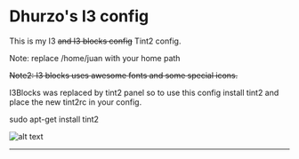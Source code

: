 
Dhurzo's I3 config
===================

This is my I3 ~~and I3 blocks config~~ Tint2 config.

Note: replace /home/juan with your home path

~~Note2: I3 blocks uses awesome fonts and some special icons.~~

I3Blocks was replaced by tint2 panel so to use this config install tint2 and place the new tint2rc in your config.

sudo apt-get install tint2

![alt text](https://github.com/Dhurzo/I3-I3Blocks-configs/blob/master/scrot.png?raw=true)


----------


